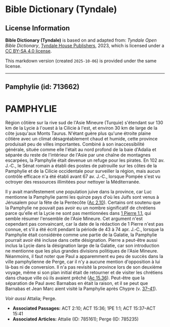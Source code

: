 # Bible Dictionary (Tyndale)

## License Information

**Bible Dictionary (Tyndale)** is based on and adapted from: _Tyndale Open Bible Dictionary_, [Tyndale House Publishers](https://tyndaleopenresources.com/), 2023, which is licensed under a [CC BY-SA 4.0 license](https://creativecommons.org/licenses/by-sa/4.0/legalcode.en).

This markdown version (created `2025-10-06`) is provided under the same license.



--------------------------------

## Pamphylie (id: 713662)

PAMPHYLIE
=========

Région côtière sur la rive sud de l'Asie Mineure (Turquie) s'étendant sur 130 km de la Lycie à l'ouest à la Cilicie à l'est, et environ 30 km de large de la côte jusqu'aux Monts Taurus. N'étant guère plus qu'une étroite plaine côtière avec un climat désagréablement chaud et humide, cette province produisait peu de villes importantes. Combiné à son inaccessibilité générale, située comme elle l'était au nord profond de la baie d'Adalia et séparée du reste de l'intérieur de l'Asie par une chaîne de montagnes escarpées, la Pamphylie était devenue un refuge pour les pirates. En 102 av. J.‑C., le Sénat romain a établi des postes de patrouille sur les côtes de la Pamphylie et de la Cilicie occidentale pour surveiller la région, mais aucun contrôle efficace n'a été établi avant 67 av. J.‑C., lorsque Pompée s'est vu octroyer des ressources illimitées pour nettoyer la Méditerranée.

Il y avait manifestement une population juive dans la province, car Luc mentionne la Pamphylie parmi les quinze pays d'où les Juifs sont venus à Jérusalem pour la fête de la Pentecôte ([Ac 2\.10](https://ref.ly/Acts2:10)). Certains ont soutenu que la Pamphylie ne pouvait pas avoir eu un nombre significatif de chrétiens parce qu'elle et la Lycie ne sont pas mentionnées dans [1 Pierre 1\.1](https://ref.ly/1Pet1:1), qui semble résumer l'ensemble de l'Asie Mineure. Cet argument n'est cependant pas convaincant, car la date de la rédaction de 1 Pierre n'est pas connue, et s'il a été écrit pendant la période de 43 à 74 apr. J.‑C., lorsque la Pamphylie était considérée comme une partie de la Galatie, la Pamphylie pourrait avoir été incluse dans cette désignation. Pierre a peut\-être aussi inclus la Lycie dans la désignation large de la Galatie, car son introduction ne mentionne que les plus grandes divisions politiques de l'Asie Mineure. Néanmoins, il faut noter que Paul a apparemment eu peu de succès dans la ville pamphylienne de Perge, car il n'y a aucune mention d'opposition à lui là\-bas ni de conversion. Il n'a pas revisité la province lors de son deuxième voyage, même si son plan initial était de retourner et de visiter les chrétiens dans chaque ville où ils avaient prêché ([Ac 15\.36](https://ref.ly/Acts15:36)). Peut\-être que la séparation de Paul avec Barnabas en était la raison, et il se peut que Barnabas et Jean Marc aient visité la Pamphylie après Chypre (v. [37–41](https://ref.ly/Acts15:37-Acts15:41)).

*Voir aussi* Attalia; Perge.

* **Associated Passages:** ACT 2:10; ACT 15:36; 1PE 1:1; ACT 15:37–ACT 15:41
* **Associated Articles:** Attalie (ID: 785161); Perge (ID: 785235)

